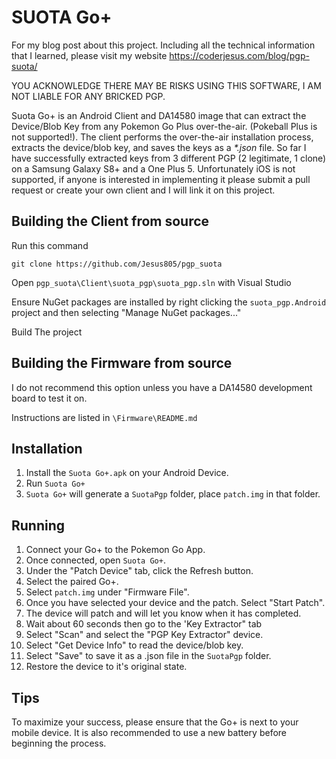 # SUOTA Go+

For my blog post about this project. Including all the technical information that I learned, please visit my website
https://coderjesus.com/blog/pgp-suota/

YOU ACKNOWLEDGE THERE MAY BE RISKS USING THIS SOFTWARE, I AM NOT LIABLE FOR ANY BRICKED PGP.

Suota Go+ is an Android Client and DA14580 image that can extract the Device/Blob Key from any Pokemon Go Plus over-the-air. (Pokeball Plus is not supported!). The client performs the over-the-air installation process, extracts the device/blob key, and saves the keys as a *\*.json* file. So far I have successfully extracted keys from 3 different PGP (2 legitimate, 1 clone) on a Samsung Galaxy S8+ and a One Plus 5. Unfortunately iOS is not supported, if anyone is interested in implementing it please submit a pull request or create your own client and I will link it on this project. 

## Building the Client from source
Run this command
```
git clone https://github.com/Jesus805/pgp_suota
```
Open `pgp_suota\Client\suota_pgp\suota_pgp.sln` with Visual Studio

Ensure NuGet packages are installed by right clicking the `suota_pgp.Android` project and then selecting "Manage NuGet packages..."

Build The project

## Building the Firmware from source
I do not recommend this option unless you have a DA14580 development board to test it on. 

Instructions are listed in `\Firmware\README.md`

## Installation
1. Install the `Suota Go+.apk` on your Android Device.
2. Run `Suota Go+`
3. `Suota Go+` will generate a `SuotaPgp` folder, place `patch.img` in that folder.

## Running
1. Connect your Go+ to the Pokemon Go App.
2. Once connected, open `Suota Go+`.
3. Under the "Patch Device" tab, click the Refresh button.
4. Select the paired Go+.
5. Select `patch.img` under "Firmware File".
6. Once you have selected your device and the patch. Select "Start Patch".
7. The device will patch and will let you know when it has completed.
8. Wait about 60 seconds then go to the 'Key Extractor" tab
9. Select "Scan" and select the "PGP Key Extractor" device.
10. Select "Get Device Info" to read the device/blob key.
11. Select "Save" to save it as a .json file in the `SuotaPgp` folder.
12. Restore the device to it's original state.

## Tips

To maximize your success, please ensure that the Go+ is next to your mobile device. It is also recommended to use a new battery before beginning the process.
